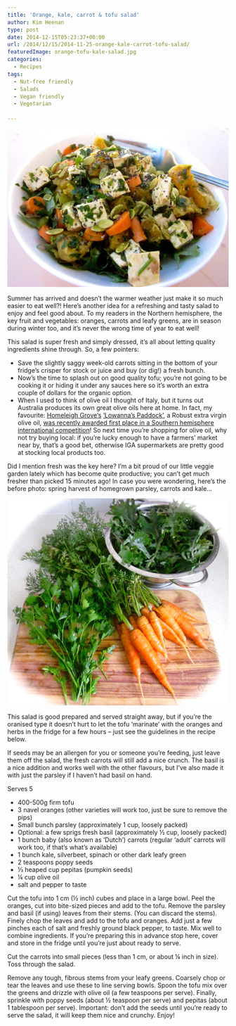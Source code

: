 ```yaml
---
title: 'Orange, kale, carrot & tofu salad'
author: Kim Heenan
type: post
date: 2014-12-15T05:23:37+00:00
url: /2014/12/15/2014-11-25-orange-kale-carrot-tofu-salad/
featuredImage: orange-tofu-kale-salad.jpg
categories:
  - Recipes
tags:
  - Nut-free friendly
  - Salads
  - Vegan friendly
  - Vegetarian

---
```


![](orange-tofu-kale-salad.jpg)

Summer has arrived and doesn’t the warmer weather just make it so much easier to eat well?! Here’s another idea for a refreshing and tasty salad to enjoy and feel good about. To my readers in the Northern hemisphere, the key fruit and vegetables: oranges, carrots and leafy greens, are in season during winter too, and it’s never the wrong time of year to eat well!

<!--more-->

This salad is super fresh and simply dressed, it’s all about letting quality ingredients shine through. So, a few pointers:

  * Save the slightly saggy week-old carrots sitting in the bottom of your fridge’s crisper for stock or juice and buy (or dig!) a fresh bunch.
  * Now’s the time to splash out on good quality tofu; you’re not going to be cooking it or hiding it under any sauces here so it’s worth an extra couple of dollars for the organic option.
  * When I used to think of olive oil I thought of Italy, but it turns out Australia produces its own great olive oils here at home. In fact, my favourite: [Homeleigh Grove’s][homeleigh-grove] [‘Lowanna’s Paddock’][olive-oil], a Robust extra virgin olive oil, [was recently awarded first place in a Southern hemisphere international competition][olive-award]! So next time you’re shopping for olive oil, why not try buying local: if you’re lucky enough to have a farmers’ market near by, that’s a good bet, otherwise IGA supermarkets are pretty good at stocking local products too.

Did I mention fresh was the key here? I’m a bit proud of our little veggie garden lately which has become quite productive; you can’t get much fresher than picked 15 minutes ago! In case you were wondering, here’s the before photo: spring harvest of homegrown parsley, carrots and kale…

![](ingredients.jpg)

This salad is good prepared and served straight away, but if you’re the oranised type it doesn’t hurt to let the tofu ‘marinate’ with the oranges and herbs in the fridge for a few hours – just see the guidelines in the recipe below.

If seeds may be an allergen for you or someone you’re feeding, just leave them off the salad, the fresh carrots will still add a nice crunch. The basil is a nice addition and works well with the other flavours, but I’ve also made it with just the parsley if I haven’t had basil on hand.

Serves 5

  * 400-500g firm tofu
  * 3 navel oranges (other varieties will work too, just be sure to remove the pips)
  * Small bunch parsley (approximately 1 cup, loosely packed)
  * Optional: a few sprigs fresh basil (approximately ½ cup, loosely packed)
  * 1 bunch baby (also known as ‘Dutch’) carrots (regular ‘adult’ carrots will work too, if that’s what’s available)
  * 1 bunch kale, silverbeet, spinach or other dark leafy green
  * 2 teaspoons poppy seeds
  * ⅓ heaped cup pepitas (pumpkin seeds)
  * ¼ cup olive oil
  * salt and pepper to taste

Cut the tofu into 1 cm  (½ inch) cubes and place in a large bowl. Peel the oranges, cut into bite-sized pieces and add to the tofu. Remove the parsley and basil (if using) leaves from their stems. (You can discard the stems). Finely chop the leaves and add to the tofu and oranges. Add just a few pinches each of salt and freshly ground black pepper, to taste. Mix well to combine ingredients. If you’re preparing this in advance stop here, cover and store in the fridge until you’re just about ready to serve.

Cut the carrots into small pieces (less than 1 cm, or about ¼ inch in size). Toss through the salad.

Remove any tough, fibrous stems from your leafy greens. Coarsely chop or tear the leaves and use these to line serving bowls. Spoon the tofu mix over the greens and drizzle with olive oil (a few teaspoons per serve). Finally, sprinkle with poppy seeds (about ½ teaspoon per serve) and pepitas (about 1 tablespoon per serve). Important: don’t add the seeds until you’re ready to serve the salad, it will keep them nice and crunchy. Enjoy!
 

 [homeleigh-grove]: http://www.homeleighgroveolives.com.au/index.html
 [olive-oil]: http://www.homeleighgroveolives.com.au/OliveProducts.htm
 [olive-award]: http://www.irvea.org/in-evidenza/nz-sa-2014-awards-ceremony/